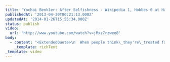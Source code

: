 ```yaml
---
title: 'Yochai Benkler: After Selfishness - Wikipedia 1, Hobbes 0 at Half Time'
publishedAt: '2013-04-30T00:21:13.000Z'
updatedAt: '2014-01-26T15:55:34.000Z'
status: publish
video:
  url: 'http://www.youtube.com/watch?v=jMxz7rzwee8'
body:
  - content: "<ExtendedQuote>\n  When people think\_they're\_treated fairly, they\x92re more motivated to act\N the core idea of separating fairness and justice from productivity and incentives misses the reality of what people care about.\n</ExtendedQuote>\n\nThis video is pretty much brilliant. I personally have a strong aversion to making moral arguments from an economic perspective, but this lecture lends credence to my increasing suspicion that the arguments can go hand in hand -- that a just society is in fact a more productive one.\n"
    _template: richText
_template: video
---
```


